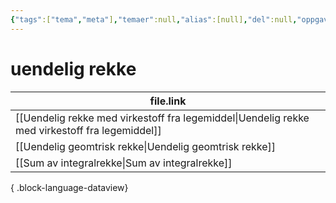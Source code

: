 ```yaml
---
{"tags":["tema","meta"],"temaer":null,"alias":[null],"del":null,"oppgave":null,"fag":null,"eksamen":null,"dg-publish":true,"title":"uendelig rekke","date":"2023-06-01","modified":"2023-06-01","permalink":"/temaer/uendelig-rekke/","dgPassFrontmatter":true}
---
```



# uendelig rekke
| file.link                                                                                         |
| ------------------------------------------------------------------------------------------------- |
| [[Uendelig rekke med virkestoff fra legemiddel\|Uendelig rekke med virkestoff fra legemiddel]] |
| [[Uendelig geomtrisk rekke\|Uendelig geomtrisk rekke]]                                         |
| [[Sum av integralrekke\|Sum av integralrekke]]                                                 |

{ .block-language-dataview}
